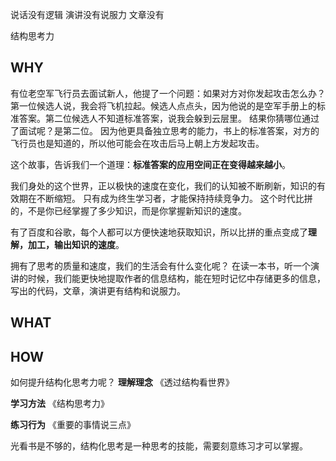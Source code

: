 说话没有逻辑
演讲没有说服力
文章没有

结构思考力
## WHY
有位老空军飞行员去面试新人，他提了一个问题：如果对方对你发起攻击怎么办？
第一位候选人说，我会将飞机拉起。候选人点点头，因为他说的是空军手册上的标准答案。第二位候选人不知道标准答案，说我会躲到云层里。
结果你猜哪位通过了面试呢？是第二位。
因为他更具备独立思考的能力，书上的标准答案，对方的飞行员也是知道的，所以他可能会在攻击后马上朝上方发起攻击。

这个故事，告诉我们一个道理：**标准答案的应用空间正在变得越来越小**。

我们身处的这个世界，正以极快的速度在变化，我们的认知被不断刷新，知识的有效期在不断缩短。
只有成为终生学习者，才能保持持续竞争力。
这个时代比拼的，不是你已经掌握了多少知识，而是你掌握新知识的速度。

有了百度和谷歌，每个人都可以方便快速地获取知识，所以比拼的重点变成了**理解，加工，输出知识的速度**。

拥有了思考的质量和速度，我们的生活会有什么变化呢？
在读一本书，听一个演讲的时候，我们能更快地提取作者的信息结构，能在短时记忆中存储更多的信息，写出的代码，文章，演讲更有结构和说服力。

## WHAT

## HOW
如何提升结构化思考力呢？
**理解理念**
《透过结构看世界》

**学习方法**
《结构思考力》

**练习行为**
《重要的事情说三点》

光看书是不够的，结构化思考是一种思考的技能，需要刻意练习才可以掌握。